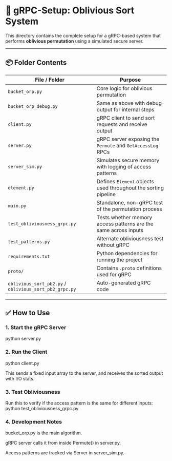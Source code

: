 # 🧪 gRPC-Setup: Oblivious Sort System

This directory contains the complete setup for a gRPC-based system that performs **oblivious permutation** using a simulated secure server.

---

## 📦 Folder Contents

| File / Folder                 | Purpose |
|------------------------------|---------|
| `bucket_orp.py`              | Core logic for oblivious permutation |
| `bucket_orp_debug.py`        | Same as above with debug output for internal steps |
| `client.py`                  | gRPC client to send sort requests and receive output |
| `server.py`                  | gRPC server exposing the `Permute` and `GetAccessLog` RPCs |
| `server_sim.py`              | Simulates secure memory with logging of access patterns |
| `element.py`                 | Defines `Element` objects used throughout the sorting pipeline |
| `main.py`                    | Standalone, non-gRPC test of the permutation process |
| `test_obliviousness_grpc.py` | Tests whether memory access patterns are the same across inputs |
| `test_patterns.py`           | Alternate obliviousness test without gRPC |
| `requirements.txt`           | Python dependencies for running the project |
| `proto/`                     | Contains `.proto` definitions used for gRPC |
| `oblivious_sort_pb2.py` / `oblivious_sort_pb2_grpc.py` | Auto-generated gRPC code |

---

## ✅ How to Use

### 1. Start the gRPC Server
python server.py


### 2. Run the Client
python client.py

This sends a fixed input array to the server, and receives the sorted output with I/O stats.

### 3. Test Obliviousness
Run this to verify if the access pattern is the same for different inputs:
python test_obliviousness_grpc.py

### 4. Development Notes
bucket_orp.py is the main algorithm.

gRPC server calls it from inside Permute() in server.py.

Access patterns are tracked via Server in server_sim.py.


